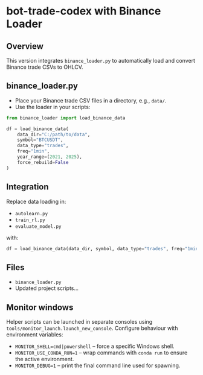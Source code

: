 # bot-trade-codex with Binance Loader

## Overview
This version integrates `binance_loader.py` to automatically load and convert Binance trade CSVs to OHLCV.

## binance_loader.py
- Place your Binance trade CSV files in a directory, e.g., `data/`.
- Use the loader in your scripts:

```python
from binance_loader import load_binance_data

df = load_binance_data(
    data_dir="C:/path/to/data",
    symbol="BTCUSDT",
    data_type="trades",
    freq="1min",
    year_range=(2021, 2025),
    force_rebuild=False
)
```

## Integration
Replace data loading in:
- `autolearn.py`
- `train_rl.py`
- `evaluate_model.py`

with:

```python
df = load_binance_data(data_dir, symbol, data_type="trades", freq="1min")
```

## Files
- `binance_loader.py`
- Updated project scripts...

## Monitor windows

Helper scripts can be launched in separate consoles using
`tools/monitor_launch.launch_new_console`. Configure behaviour with environment
variables:

- `MONITOR_SHELL=cmd|powershell` – force a specific Windows shell.
- `MONITOR_USE_CONDA_RUN=1` – wrap commands with `conda run` to ensure the
  active environment.
- `MONITOR_DEBUG=1` – print the final command line used for spawning.

